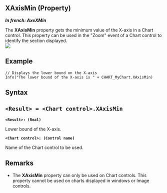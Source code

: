 


## XAxisMin (Property)

***In french: AxeXMin***
	



<a name="XUse"></a>
<a name="Use"></a>
<a name="description"></a>
The **XAxisMin** property gets the minimum value of the X-axis in a Chart control. This property can be used in the "Zoom" event of a Chart control to identify the section displayed.
<br>![](https://doc.pcsoft.fr/en-US/images/image.awp?langid=3&name=Graphe_axes2%201.gif)

<a name="Example1"></a>
<a name="sample_code"></a>

## Example


```wl
// Displays the lower bound on the X-axis
Info("The lower bound of the X-axis is " + CHART_MyChart.XAxisMin)
```

<a name="XSYNTAX"></a>
<a name="SYNTAX1"></a>

## Syntax

`<Result> = <Chart control>.XAxisMin`
---

**`<Result>: (Real)`**

Lower bound of the X-axis.

**`<Chart control>: (Control name)`**

Name of the Chart control to be used.  



<a name="NOTE0"></a>
<a name="NOTE0_1"></a>

## Remarks


- The **XAxisMin** property can only be used on Chart controls. This property cannot be used on charts displayed in windows or Image controls.





